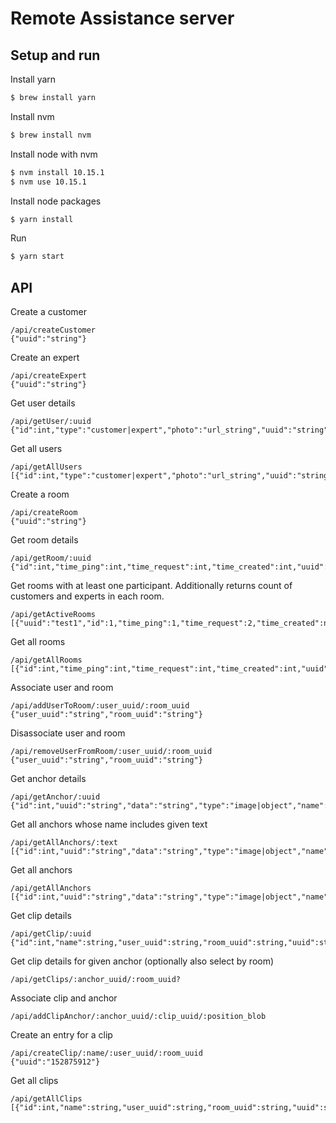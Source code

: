 Remote Assistance server
======================

Setup and run
------------

Install yarn
```bash
$ brew install yarn
```

Install nvm
```bash
$ brew install nvm
```

Install node with nvm
```bash
$ nvm install 10.15.1
$ nvm use 10.15.1
```

Install node packages
``` bash
$ yarn install
```

Run
``` bash
$ yarn start
```

API
------------

Create a customer
```
/api/createCustomer
{"uuid":"string"}
```

Create an expert 
```
/api/createExpert
{"uuid":"string"}
```

Get user details
```
/api/getUser/:uuid
{"id":int,"type":"customer|expert","photo":"url_string","uuid":"string","password":"","email":"email_string","name":"name_string"}
```

Get all users
```
/api/getAllUsers
[{"id":int,"type":"customer|expert","photo":"url_string","uuid":"string","password":"","email":"email_string","name":"name_string"}]
```

Create a room
```
/api/createRoom
{"uuid":"string"}
```

Get room details
```
/api/getRoom/:uuid
{"id":int,"time_ping":int,"time_request":int,"time_created":int,"uuid":"string"}
```

Get rooms with at least one participant. Additionally returns count of customers and experts in each room.
```
/api/getActiveRooms
[{"uuid":"test1","id":1,"time_ping":1,"time_request":2,"time_created":null,"experts":1,"customers":0}]
```

Get all rooms
```
/api/getAllRooms
[{"id":int,"time_ping":int,"time_request":int,"time_created":int,"uuid":"string"}]
```

Associate user and room
```
/api/addUserToRoom/:user_uuid/:room_uuid
{"user_uuid":"string","room_uuid":"string"}
```

Disassociate user and room
```
/api/removeUserFromRoom/:user_uuid/:room_uuid
{"user_uuid":"string","room_uuid":"string"}
```

Get anchor details
```
/api/getAnchor/:uuid
{"id":int,"uuid":"string","data":"string","type":"image|object","name":"string"}

```

Get all anchors whose name includes given text 
```
/api/getAllAnchors/:text
[{"id":int,"uuid":"string","data":"string","type":"image|object","name":"string"}]
```

Get all anchors
```
/api/getAllAnchors
[{"id":int,"uuid":"string","data":"string","type":"image|object","name":"string"}]
```

Get clip details
```
/api/getClip/:uuid
{"id":int,"name":string,"user_uuid":string,"room_uuid":string,"uuid":string}
```

Get clip details for given anchor (optionally also select by room)
```
/api/getClips/:anchor_uuid/:room_uuid?

```

Associate clip and anchor
```
/api/addClipAnchor/:anchor_uuid/:clip_uuid/:position_blob

```

Create an entry for a clip
```
/api/createClip/:name/:user_uuid/:room_uuid
{"uuid":"152875912"}
```

Get all clips
```
/api/getAllClips
[{"id":int,"name":string,"user_uuid":string,"room_uuid":string,"uuid":string}]
```

